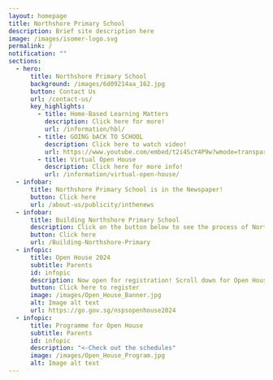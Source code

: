 ```yaml
---
layout: homepage
title: Northshore Primary School
description: Brief site description here
image: /images/isomer-logo.svg
permalink: /
notification: ""
sections:
  - hero:
      title: Northshore Primary School
      background: /images/6d09214aa_162.jpg
      button: Contact Us
      url: /contact-us/
      key_highlights:
        - title: Home-Based Learning Matters
          description: Click here for more!
          url: /information/hbl/
        - title: GOING bACK TO SCHOOL
          description: Click here to watch video!
          url: https://www.youtube.com/embed/t2i4ScY4P9w?wmode=transparent&playlist=t2i4ScY4P9w&loop=1
        - title: Virtual Open House
          description: Click here for more info!
          url: /information/virtual-open-house/
  - infobar:
      title: Northshore Primary School is in the Newspaper!
      button: Click here
      url: /about-us/publicity/inthenews
  - infobar:
      title: Building Northshore Primary School
      description: Click on the button below to see the process of Northshore taking shape!
      button: Click here
      url: /Building-Northshore-Primary
  - infopic:
      title: Open House 2024
      subtitle: Parents
      id: infopic
      description: Now open for registration! Scroll down for Open House programmes.
      button: Click here to register
      image: /images/Open_House_Banner.jpg
      alt: Image alt text
      url: https://go.gov.sg/nspsopenhouse2024
  - infopic:
      title: Programme for Open House
      subtitle: Parents
      id: infopic
      description: "<-Check out the schedules"
      image: /images/Open_House_Program.jpg
      alt: Image alt text
---
```


